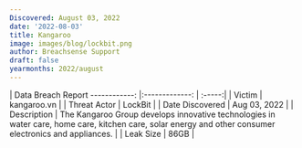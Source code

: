 ```yaml
---
Discovered: August 03, 2022
date: '2022-08-03'
title: Kangaroo
image: images/blog/lockbit.png
author: Breachsense Support
draft: false
yearmonths: 2022/august
---
```



| Data Breach Report
------------:     |:-------------:    | :-----:|
| Victim      | kangaroo.vn      | 
| Threat Actor      | LockBit      | 
| Date Discovered      | Aug 03, 2022      | 
| Description      | The Kangaroo Group develops innovative technologies in water care, home care, kitchen care, solar energy and other consumer electronics and appliances.      | 
| Leak Size      | 86GB      | 

